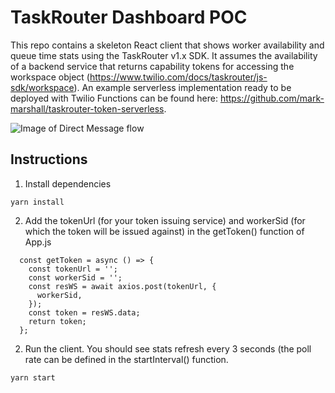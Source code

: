 # TaskRouter Dashboard POC
This repo contains a skeleton React client that shows worker availability and queue time stats using the TaskRouter v1.x SDK. It assumes the availability of a backend service that returns capability tokens for accessing the workspace object (https://www.twilio.com/docs/taskrouter/js-sdk/workspace). An example serverless implementation ready to be deployed with Twilio Functions can be found here: https://github.com/mark-marshall/taskrouter-token-serverless.

![Image of Direct Message flow](https://images-8630.twil.io/Screenshot%202021-08-23%20at%2016.35.50.png)

## Instructions
1. Install dependencies
```
yarn install
```
2. Add the tokenUrl (for your token issuing service) and workerSid (for which the token will be issued against) in the getToken() function of App.js

```
  const getToken = async () => {
    const tokenUrl = '';
    const workerSid = '';
    const resWS = await axios.post(tokenUrl, {
      workerSid,
    });
    const token = resWS.data;
    return token;
  };
```

2. Run the client. You should see stats refresh every 3 seconds (the poll rate can be defined in the startInterval() function.
```
yarn start
```
